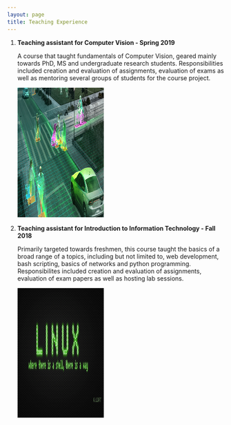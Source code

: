 ```yaml
---
layout: page
title: Teaching Experience
---
```


1. **Teaching assistant for Computer Vision - Spring 2019**
	
	A course that taught fundamentals of Computer Vision, geared mainly towards PhD, MS and undergraduate research students. Responsibilities included creation and evaluation of assignments, evaluation of exams as well as mentoring several groups of students for the course project.
	
	<img src="./assets/img/CV.jpg" alt="Computer Vision" width="200" height="300"/>
	
2. **Teaching assistant for Introduction to Information Technology - Fall 2018**
	
	Primarily targeted towards freshmen, this course taught the basics of a broad range of a topics, including but not limited to, web development, bash scripting, basics of networks and python programming. Responsibilites included creation and evaluation of assignments, evaluation of exam papers as well as hosting lab sessions.
	
	<img src="./assets/img/it.png" alt="IT Workshop" width="200" height="300"/>